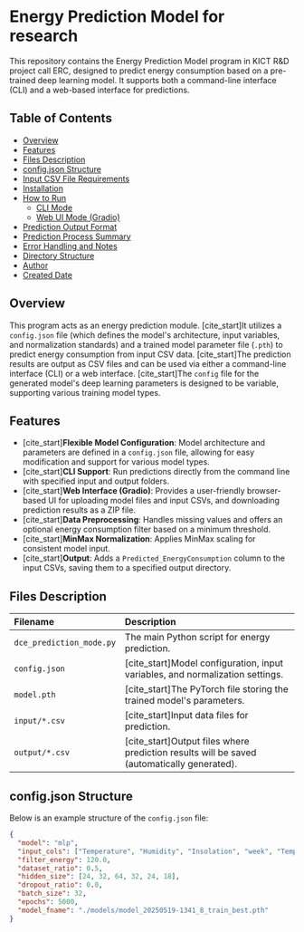 # Energy Prediction Model for research
This repository contains the Energy Prediction Model program in KICT R&D project call ERC, designed to predict energy consumption based on a pre-trained deep learning model. It supports both a command-line interface (CLI) and a web-based interface for predictions.

## Table of Contents
- [Overview](#overview)
- [Features](#features)
- [Files Description](#files-description)
- [config.json Structure](#configjson-structure)
- [Input CSV File Requirements](#input-csv-file-requirements)
- [Installation](#installation)
- [How to Run](#how-to-run)
  - [CLI Mode](#cli-mode)
  - [Web UI Mode (Gradio)](#web-ui-mode-gradio)
- [Prediction Output Format](#prediction-output-format)
- [Prediction Process Summary](#prediction-process-summary)
- [Error Handling and Notes](#error-handling-and-notes)
- [Directory Structure](#directory-structure)
- [Author](#author)
- [Created Date](#created-date)

## Overview

This program acts as an energy prediction module. [cite_start]It utilizes a `config.json` file (which defines the model's architecture, input variables, and normalization standards) and a trained model parameter file (`.pth`) to predict energy consumption from input CSV data. [cite_start]The prediction results are output as CSV files and can be used via either a command-line interface (CLI) or a web interface. [cite_start]The `config` file for the generated model's deep learning parameters is designed to be variable, supporting various training model types.

## Features

* [cite_start]**Flexible Model Configuration**: Model architecture and parameters are defined in a `config.json` file, allowing for easy modification and support for various model types.
* [cite_start]**CLI Support**: Run predictions directly from the command line with specified input and output folders.
* [cite_start]**Web Interface (Gradio)**: Provides a user-friendly browser-based UI for uploading model files and input CSVs, and downloading prediction results as a ZIP file.
* [cite_start]**Data Preprocessing**: Handles missing values and offers an optional energy consumption filter based on a minimum threshold.
* [cite_start]**MinMax Normalization**: Applies MinMax scaling for consistent model input.
* [cite_start]**Output**: Adds a `Predicted_EnergyConsumption` column to the input CSVs, saving them to a specified output directory.

## Files Description

| Filename           | Description                                                 |
| :----------------- | :---------------------------------------------------------- |
| `dce_prediction_mode.py` | The main Python script for energy prediction.               |
| `config.json`      | [cite_start]Model configuration, input variables, and normalization settings. |
| `model.pth`        | [cite_start]The PyTorch file storing the trained model's parameters. |
| `input/*.csv`      | [cite_start]Input data files for prediction.                  |
| `output/*.csv`     | [cite_start]Output files where prediction results will be saved (automatically generated). |

## config.json Structure

Below is an example structure of the `config.json` file:

```json
{
  "model": "mlp",
  "input_cols": ["Temperature", "Humidity", "Insolation", "week", "TempDiff"],
  "filter_energy": 120.0,
  "dataset_ratio": 0.5,
  "hidden_size": [24, 32, 64, 32, 24, 18],
  "dropout_ratio": 0.0,
  "batch_size": 32,
  "epochs": 5000,
  "model_fname": "./models/model_20250519-1341_8_train_best.pth"
}
